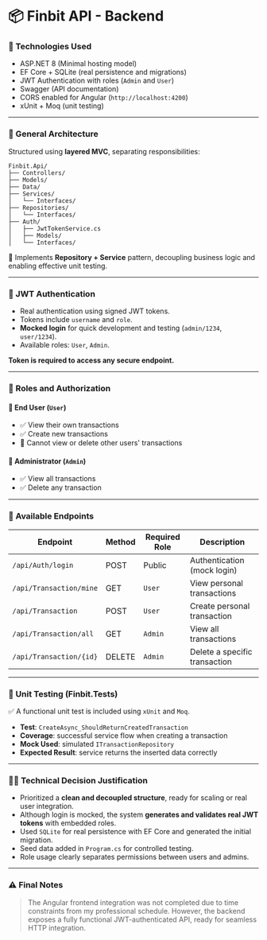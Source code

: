 # 📦 Finbit API - Backend

### 🔧 Technologies Used
- ASP.NET 8 (Minimal hosting model)
- EF Core + SQLite (real persistence and migrations)
- JWT Authentication with roles (`Admin` and `User`)
- Swagger (API documentation)
- CORS enabled for Angular (`http://localhost:4200`)
- xUnit + Moq (unit testing)

---

### 🧱 General Architecture
Structured using **layered MVC**, separating responsibilities:

```
Finbit.Api/
├── Controllers/
├── Models/
├── Data/
├── Services/
│   └── Interfaces/
├── Repositories/
│   └── Interfaces/
├── Auth/
│   ├── JwtTokenService.cs
│   ├── Models/
│   └── Interfaces/
```

🔁 Implements **Repository + Service** pattern, decoupling business logic and enabling effective unit testing.

---

### 🔐 JWT Authentication

- Real authentication using signed JWT tokens.
- Tokens include `username` and `role`.
- **Mocked login** for quick development and testing (`admin/1234`, `user/1234`).
- Available roles: `User`, `Admin`.

**Token is required to access any secure endpoint.**

---

### 👤 Roles and Authorization

#### 👤 End User (`User`)
- ✅ View their own transactions
- ✅ Create new transactions
- 🚫 Cannot view or delete other users' transactions

#### 👑 Administrator (`Admin`)
- ✅ View all transactions
- ✅ Delete any transaction

---

### 📘 Available Endpoints

| Endpoint                  | Method | Required Role | Description                                   |
|--------------------------|--------|----------------|-----------------------------------------------|
| `/api/Auth/login`        | POST   | Public         | Authentication (mock login)                   |
| `/api/Transaction/mine`  | GET    | `User`         | View personal transactions                    |
| `/api/Transaction`       | POST   | `User`         | Create personal transaction                   |
| `/api/Transaction/all`   | GET    | `Admin`        | View all transactions                         |
| `/api/Transaction/{id}`  | DELETE | `Admin`        | Delete a specific transaction                 |

---

### 🧪 Unit Testing (Finbit.Tests)

✅ A functional unit test is included using `xUnit` and `Moq`.

- **Test**: `CreateAsync_ShouldReturnCreatedTransaction`
- **Coverage**: successful service flow when creating a transaction
- **Mock Used**: simulated `ITransactionRepository`
- **Expected Result**: service returns the inserted data correctly

---

### 🧑‍🔬 Technical Decision Justification

- Prioritized a **clean and decoupled structure**, ready for scaling or real user integration.
- Although login is mocked, the system **generates and validates real JWT tokens** with embedded roles.
- Used `SQLite` for real persistence with EF Core and generated the initial migration.
- Seed data added in `Program.cs` for controlled testing.
- Role usage clearly separates permissions between users and admins.

---

### ⚠️ Final Notes

> The Angular frontend integration was not completed due to time constraints from my professional schedule. However, the backend exposes a fully functional JWT-authenticated API, ready for seamless HTTP integration.
